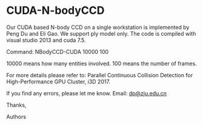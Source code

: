 # CUDA-N-bodyCCD

Our CUDA based N-body CCD on a single workstation is implemented by Peng Du and Eli Gao. We support ply model only. The code is compiled with visual studio 2013 and cuda 7.5.

Command: NBodyCCD-CUDA 10000 100

10000 means how many entities involved. 100 means the number of frames.

For more details please refer to: Parallel Continuous Collision Detection for High-Performance GPU Cluster, i3D 2017.

If you find any errors, please let me know. Email: dp@zju.edu.cn

Thanks,

Authors
